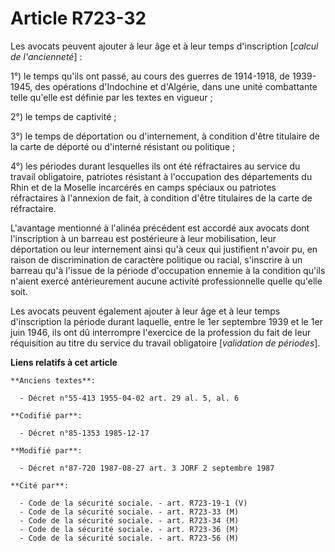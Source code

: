 # Article R723-32

Les avocats peuvent ajouter à leur âge et à leur temps d'inscription [*calcul de l'ancienneté*] : 

1°) le temps qu'ils ont passé, au cours des guerres de 1914-1918, de 1939-1945, des opérations d'Indochine et d'Algérie, dans
une unité combattante telle qu'elle est définie par les textes en vigueur ;

2°) le temps de captivité ; 

3°) le temps de déportation ou d'internement, à condition d'être titulaire de la carte de déporté ou d'interné résistant ou
politique ; 

4°) les périodes durant lesquelles ils ont été réfractaires au service du travail obligatoire, patriotes résistant à
l'occupation des départements du Rhin et de la Moselle incarcérés en camps spéciaux ou patriotes réfractaires à l'annexion de
fait, à condition d'être titulaires de la carte de réfractaire. 

L'avantage mentionné à l'alinéa précédent est accordé aux avocats dont l'inscription à un barreau est postérieure à leur
mobilisation, leur déportation ou leur internement ainsi qu'à ceux qui justifient n'avoir pu, en raison de discrimination de
caractère politique ou racial, s'inscrire à un barreau qu'à l'issue de la période d'occupation ennemie à la condition qu'ils
n'aient exercé antérieurement aucune activité professionnelle quelle qu'elle soit.

Les avocats peuvent également ajouter à leur âge et à leur temps d'inscription la période durant laquelle, entre le 1er
septembre 1939 et le 1er juin 1946, ils ont dû interrompre l'exercice de la profession du fait de leur réquisition au titre
du service du travail obligatoire [*validation de périodes*].

**Liens relatifs à cet article**

	**Anciens textes**:

	  - Décret n°55-413 1955-04-02 art. 29 al. 5, al. 6

	**Codifié par**:

	  - Décret n°85-1353 1985-12-17

	**Modifié par**:

	  - Décret n°87-720 1987-08-27 art. 3 JORF 2 septembre 1987

	**Cité par**:

	  - Code de la sécurité sociale. - art. R723-19-1 (V)
	  - Code de la sécurité sociale. - art. R723-33 (M)
	  - Code de la sécurité sociale. - art. R723-34 (M)
	  - Code de la sécurité sociale. - art. R723-36 (M)
	  - Code de la sécurité sociale. - art. R723-56 (M)
